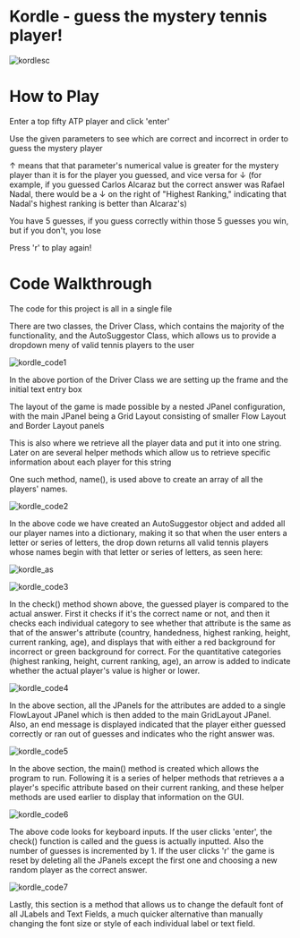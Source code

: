 # Kordle - guess the mystery tennis player!

![kordlesc](https://user-images.githubusercontent.com/23005664/170765586-f4727e28-07df-4a38-92e5-c3b440e81589.PNG)

# How to Play

Enter a top fifty ATP player and click 'enter'

Use the given parameters to see which are correct and incorrect in order to guess the mystery player

↑ means that that parameter's numerical value is greater for the mystery player than it is for the player you guessed, and vice versa for ↓ (for example, if you guessed Carlos Alcaraz but the correct answer was Rafael Nadal, there would be a ↓ on the right of "Highest Ranking," indicating that Nadal's highest ranking is better than Alcaraz's)

You have 5 guesses, if you guess correctly within those 5 guesses you win, but if you don't, you lose

Press 'r' to play again!

# Code Walkthrough

The code for this project is all in a single file

There are two classes, the Driver Class, which contains the majority of the functionality, and the AutoSuggestor Class, which allows us to provide a dropdown meny of valid tennis players to the user

![kordle_code1](https://user-images.githubusercontent.com/23005664/170767371-f35219cc-1a43-4c7c-8c50-435c36fed3e0.PNG)

In the above portion of the Driver Class we are setting up the frame and the initial text entry box

The layout of the game is made possible by a nested JPanel configuration, with the main JPanel being a Grid Layout consisting of smaller Flow Layout and Border Layout panels

This is also where we retrieve all the player data and put it into one string. Later on are several helper methods which allow us to retrieve specific information about each player for this string

One such method, name(), is used above to create an array of all the players' names.

![kordle_code2](https://user-images.githubusercontent.com/23005664/170767375-2e35eb1f-346c-47f8-9066-65914f47f741.PNG)

In the above code we have created an AutoSuggestor object and added all our player names into a dictionary, making it so that when the user enters a letter or series of letters, the drop down returns all valid tennis players whose names begin with that letter or series of letters, as seen here:

![kordle_as](https://user-images.githubusercontent.com/23005664/170768763-bd63512d-7d74-45c7-b9b4-4eb4347062df.PNG)


![kordle_code3](https://user-images.githubusercontent.com/23005664/170769637-13def6f1-ed86-4cde-b76c-174559a1adc2.PNG)

In the check() method shown above, the guessed player is compared to the actual answer. First it checks if it's the correct name or not, and then it checks each individual category to see whether that attribute is the same as that of the answer's attribute (country, handedness, highest ranking, height, current ranking, age), and displays that with either a red background for incorrect or green background for correct. For the quantitative categories (highest ranking, height, current ranking, age), an arrow is added to indicate whether the actual player's value is higher or lower.


![kordle_code4](https://user-images.githubusercontent.com/23005664/170769646-9a90c0ea-536a-489f-be95-79258eaaa8c8.PNG)

In the above section, all the JPanels for the attributes are added to a single FlowLayout JPanel which is then added to the main GridLayout JPanel. Also, an end message is displayed indicated that the player either guessed correctly or ran out of guesses and indicates who the right answer was.


![kordle_code5](https://user-images.githubusercontent.com/23005664/170769656-e8d9d9c3-6281-4c43-9325-ce28f0583f21.PNG)

In the above section, the main() method is created which allows the program to run. Following it is a series of helper methods that retrieves a a player's specific attribute based on their current ranking, and these helper methods are used earlier to display that information on the GUI. 

![kordle_code6](https://user-images.githubusercontent.com/23005664/170769660-d4e1a2b9-35b4-4da6-b307-8e8130a5a2fd.PNG)

The above code looks for keyboard inputs. If the user clicks 'enter', the check() function is called and the guess is actually inputted. Also the number of guesses is incremented by 1. If the user clicks 'r' the game is reset by deleting all the JPanels except the first one and choosing a new random player as the correct answer.

![kordle_code7](https://user-images.githubusercontent.com/23005664/170769669-6c2a4c0e-f5a6-4792-ac8e-edad0c7e2d69.PNG)

Lastly, this section is a method that allows us to change the default font of all JLabels and Text Fields, a much quicker alternative than manually changing the font size or style of each individual label or text field.


